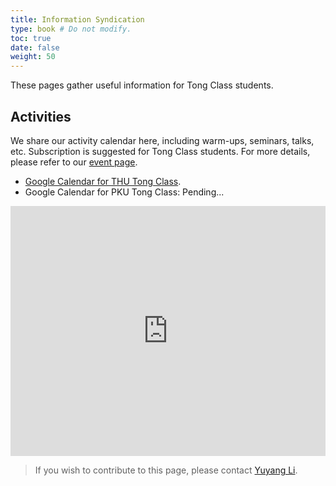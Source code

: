 ```yaml
---
title: Information Syndication
type: book # Do not modify.
toc: true
date: false
weight: 50
---
```


These pages gather useful information for Tong Class students.

## Activities

We share our activity calendar here, including warm-ups, seminars, talks, etc. Subscription is suggested for Tong Class students. For more details, please refer to our [event page](/event).

- [Google Calendar for THU Tong Class](https://calendar.google.com/calendar/ical/59e16e4f7e729ebc2edc1f128fd7f6ddcdae691e7869ed0c8ee4b02ddf48a235%40group.calendar.google.com/public/basic.ics).
- Google Calendar for PKU Tong Class: Pending...

<iframe src="https://calendar.google.com/calendar/embed?src=59e16e4f7e729ebc2edc1f128fd7f6ddcdae691e7869ed0c8ee4b02ddf48a235%40group.calendar.google.com&ctz=Asia%2FHong_Kong" style="border: 0" width="100%" height="400" frameborder="0" scrolling="no"></iframe>


> If you wish to contribute to this page, please contact [Yuyang Li](https://yuyangli.com).